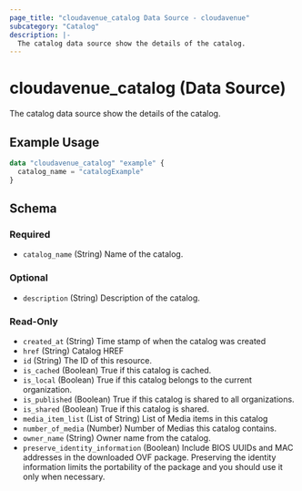 ```yaml
---
page_title: "cloudavenue_catalog Data Source - cloudavenue"
subcategory: "Catalog"
description: |-
  The catalog data source show the details of the catalog.
---
```


# cloudavenue_catalog (Data Source)

The catalog data source show the details of the catalog.

## Example Usage

```terraform
data "cloudavenue_catalog" "example" {
  catalog_name = "catalogExample"
}
```

<!-- schema generated by tfplugindocs -->
## Schema

### Required

- `catalog_name` (String) Name of the catalog.

### Optional

- `description` (String) Description of the catalog.

### Read-Only

- `created_at` (String) Time stamp of when the catalog was created
- `href` (String) Catalog HREF
- `id` (String) The ID of this resource.
- `is_cached` (Boolean) True if this catalog is cached.
- `is_local` (Boolean) True if this catalog belongs to the current organization.
- `is_published` (Boolean) True if this catalog is shared to all organizations.
- `is_shared` (Boolean) True if this catalog is shared.
- `media_item_list` (List of String) List of Media items in this catalog
- `number_of_media` (Number) Number of Medias this catalog contains.
- `owner_name` (String) Owner name from the catalog.
- `preserve_identity_information` (Boolean) Include BIOS UUIDs and MAC addresses in the downloaded OVF package. Preserving the identity information limits the portability of the package and you should use it only when necessary.

